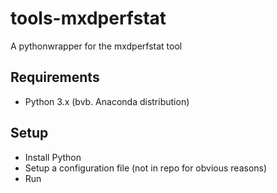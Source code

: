 # tools-mxdperfstat
A pythonwrapper for the mxdperfstat tool

## Requirements
- Python 3.x (bvb. Anaconda distribution)

## Setup
- Install Python
- Setup a configuration file (not in repo for obvious reasons)
- Run


